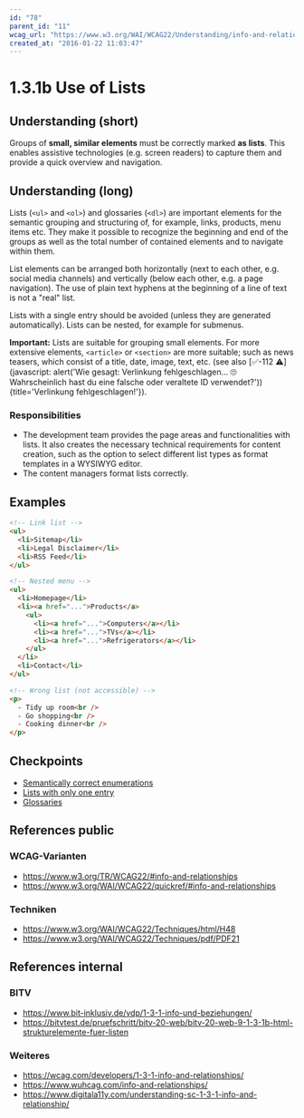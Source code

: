 ```yaml
---
id: "78"
parent_id: "11"
wcag_url: "https://www.w3.org/WAI/WCAG22/Understanding/info-and-relationships.html"
created_at: "2016-01-22 11:03:47"
---
```


# 1.3.1b Use of Lists

## Understanding (short)

Groups of **small, similar elements** must be correctly marked **as lists**. This enables assistive technologies (e.g. screen readers) to capture them and provide a quick overview and navigation.

## Understanding (long)

Lists (`<ul>` and `<ol>`) and glossaries (`<dl>`) are important elements for the semantic grouping and structuring of, for example, links, products, menu items etc. They make it possible to recognize the beginning and end of the groups as well as the total number of contained elements and to navigate within them.

List elements can be arranged both horizontally (next to each other, e.g. social media channels) and vertically (below each other, e.g. a page navigation). The use of plain text hyphens at the beginning of a line of text is not a "real" list.

Lists with a single entry should be avoided (unless they are generated automatically). Lists can be nested, for example for submenus.

**Important:** Lists are suitable for grouping small elements. For more extensive elements, `<article>` or `<section>` are more suitable; such as news teasers, which consist of a title, date, image, text, etc. (see also [✅-112 ⚠️](javascript: alert('Wie gesagt: Verlinkung fehlgeschlagen... 🙄 Wahrscheinlich hast du eine falsche oder veraltete ID verwendet?')){title='Verlinkung fehlgeschlagen!'}).

### Responsibilities

- The development team provides the page areas and functionalities with lists. It also creates the necessary technical requirements for content creation, such as the option to select different list types as format templates in a WYSIWYG editor.
- The content managers format lists correctly.

## Examples

```html
<!-- Link list -->
<ul>
  <li>Sitemap</li>
  <li>Legal Disclaimer</li>
  <li>RSS Feed</li>
</ul>

<!-- Nested menu -->
<ul>
  <li>Homepage</li>
  <li><a href="...">Products</a>
    <ul>
      <li><a href="...">Computers</a></li>
      <li><a href="...">TVs</a></li>
      <li><a href="...">Refrigerators</a></li>
    </ul>
  </li>
  <li>Contact</li>
</ul>

<!-- Wrong list (not accessible) -->
<p>
  - Tidy up room<br />
  - Go shopping<br />
  - Cooking dinner<br />
</p>
```

## Checkpoints

- [Semantically correct enumerations](semantically-correct-enumerations)
- [Lists with only one entry](lists-with-only-one-entry)
- [Glossaries](glossaries)

## References public

### WCAG-Varianten
- <https://www.w3.org/TR/WCAG22/#info-and-relationships>
- <https://www.w3.org/WAI/WCAG22/quickref/#info-and-relationships>

### Techniken
- <https://www.w3.org/WAI/WCAG22/Techniques/html/H48>
- <https://www.w3.org/WAI/WCAG22/Techniques/pdf/PDF21>

## References internal

### BITV
- <https://www.bit-inklusiv.de/vdp/1-3-1-info-und-beziehungen/>
- <https://bitvtest.de/pruefschritt/bitv-20-web/bitv-20-web-9-1-3-1b-html-strukturelemente-fuer-listen>

### Weiteres
- <https://wcag.com/developers/1-3-1-info-and-relationships/>
- <https://www.wuhcag.com/info-and-relationships/>
- <https://www.digitala11y.com/understanding-sc-1-3-1-info-and-relationship/>